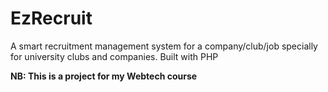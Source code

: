 # EzRecruit

A smart recruitment management system for a company/club/job specially for university clubs and companies. Built with PHP

**NB: This is a project for my Webtech course**


